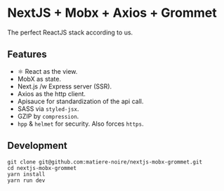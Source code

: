 <h1>NextJS + Mobx + Axios + Grommet</h1>

The perfect ReactJS stack according to us. 

## Features

- ⚛️ React as the view.
- MobX as state.
- Next.js /w Express server (SSR).
- Axios as the http client.
- Apisauce for standardization of the api call.
- SASS via `styled-jsx`.
- GZIP by `compression`.
- `hpp` & `helmet` for security. Also forces `https`.

## Development

    git clone git@github.com:matiere-noire/nextjs-mobx-grommet.git     
    cd nextjs-mobx-grommet
    yarn install
    yarn run dev
